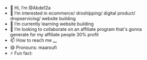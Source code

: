 - 👋 Hi, I’m @Abde12a
- 👀 I’m interested in ecommerce/ droshipping/ digital product/ dropservicing/ website building
- 🌱 I’m currently learning website building
- 💞️ I’m looking to collaborate on an affiliate program that's gonna generate for my affiliate people 30% profit
- 📫 How to reach me [...](https://www.instagram.com/itsmemaaro/)
- 😄 Pronouns: maaroufi
- ⚡ Fun fact: 

<!---
Abde12a/Abde12a is a ✨ special ✨ repository because its `README.md` (this file) appears on your GitHub profile.
You can click the Preview link to take a look at your changes.
--->
